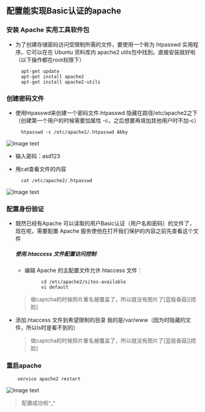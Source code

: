 ## 配置能实现Basic认证的apache

### 安装 Apache 实用工具软件包
* 为了创建存储密码访问受限制所需的文件，要使用一个称为 htpasswd 实用程序。它可以在在 Ubuntu 资料库内 apache2 utils包中找到。直接安装就好啦（以下操作都在root权限下）

		apt-get update
		apt-get install apache2 
		apt-get install apache2-utils

### 创建密码文件

* 使用htpasswd来创建一个密码文件.htpasswd 隐藏在路径/etc/apache2之下（创建第一个用户的时候需要加属性 -c，之后想要再填加其他用户时不加-c）

		htpasswd -c /etc/apache2/.htpasswd Abby
![Image text](https://github.com/Zhaojytt/ns/blob/master/2016-2/zjy/img_folder/1.png)
* 输入密码：asd123

* 用cat查看文件的内容

		cat /etc/apache2/.htpasswd
![Image text](https://github.com/Zhaojytt/ns/blob/master/2016-2/zjy/img_folder/2.png)

### 配置身份验证

* 既然已经有Apache 可以读取的用户Basic认证（用户名和密码）的文件了，现在呢，需要配置 Apache 服务使他在打开我们保护的内容之前先查看这个文件

	##### 使用.htaccess 文件配置访问控制
	* 编辑 Apache 的主配置文件允许.htaccess 文件︰
	
				cd /etc/apache2/sites-available
				vi default
   
   > 做captcha的时候照片重名被覆盖了，所以就没有图片了[蓝瘦香菇][捂脸]
 
 * 添加.htaccess 文件到希望限制的目录 我的是/var/www（因为时隐藏的文件，所以ls时是看不到的）
 
   > 做captcha的时候照片重名被覆盖了，所以就没有图片了[蓝瘦香菇][捂脸]
   
### 重启apache
			
		service apache2 restart
![Image text](https://github.com/Zhaojytt/ns/blob/master/2016-2/zjy/img_folder/5.png)

> 配置成功啦^_^
